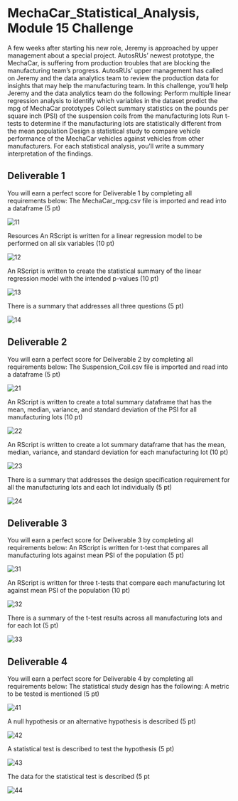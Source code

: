 # MechaCar_Statistical_Analysis, Module 15 Challenge

A few weeks after starting his new role, Jeremy is approached by upper management about a special project. AutosRUs’ newest prototype, the MechaCar, is suffering from production troubles that are blocking the manufacturing team’s progress. AutosRUs’ upper management has called on Jeremy and the data analytics team to review the production data for insights that may help the manufacturing team.
In this challenge, you’ll help Jeremy and the data analytics team do the following:
Perform multiple linear regression analysis to identify which variables in the dataset predict the mpg of MechaCar prototypes
Collect summary statistics on the pounds per square inch (PSI) of the suspension coils from the manufacturing lots
Run t-tests to determine if the manufacturing lots are statistically different from the mean population
Design a statistical study to compare vehicle performance of the MechaCar vehicles against vehicles from other manufacturers. For each statistical analysis, you’ll write a summary interpretation of the findings.


## Deliverable 1

You will earn a perfect score for Deliverable 1 by completing all requirements below:
The MechaCar_mpg.csv file is imported and read into a dataframe (5 pt)

![11](Images/11.png)

Resources
An RScript is written for a linear regression model to be performed on all six variables (10 pt)

![12](Images/12.png)

An RScript is written to create the statistical summary of the linear regression model with the intended p-values (10 pt)

![13](Images/13.png)

There is a summary that addresses all three questions (5 pt)

![14](Images/14.png)


## Deliverable 2

You will earn a perfect score for Deliverable 2 by completing all requirements below:
The Suspension_Coil.csv file is imported and read into a dataframe (5 pt)

![21](Images/21.png)

An RScript is written to create a total summary dataframe that has the mean, median, variance, and standard deviation of the PSI for all manufacturing lots (10 pt)

![22](Images/22.png)

An RScript is written to create a lot summary dataframe that has the mean, median, variance, and standard deviation for each manufacturing lot (10 pt)

![23](Images/23.png)

There is a summary that addresses the design specification requirement for all the manufacturing lots and each lot individually (5 pt)

![24](Images/24.png)


## Deliverable 3

You will earn a perfect score for Deliverable 3 by completing all requirements below:
An RScript is written for t-test that compares all manufacturing lots against mean PSI of the population (5 pt)

![31](Images/31.png)

An RScript is written for three t-tests that compare each manufacturing lot against mean PSI of the population (10 pt)

![32](Images/32.png)

There is a summary of the t-test results across all manufacturing lots and for each lot (5 pt)

![33](Images/33.png)


## Deliverable 4

You will earn a perfect score for Deliverable 4 by completing all requirements below:
The statistical study design has the following:
A metric to be tested is mentioned (5 pt)

![41](Images/41.png)

A null hypothesis or an alternative hypothesis is described (5 pt)

![42](Images/42.png)

A statistical test is described to test the hypothesis (5 pt)

![43](Images/43.png)

The data for the statistical test is described (5 pt

![44](Images/44.png)